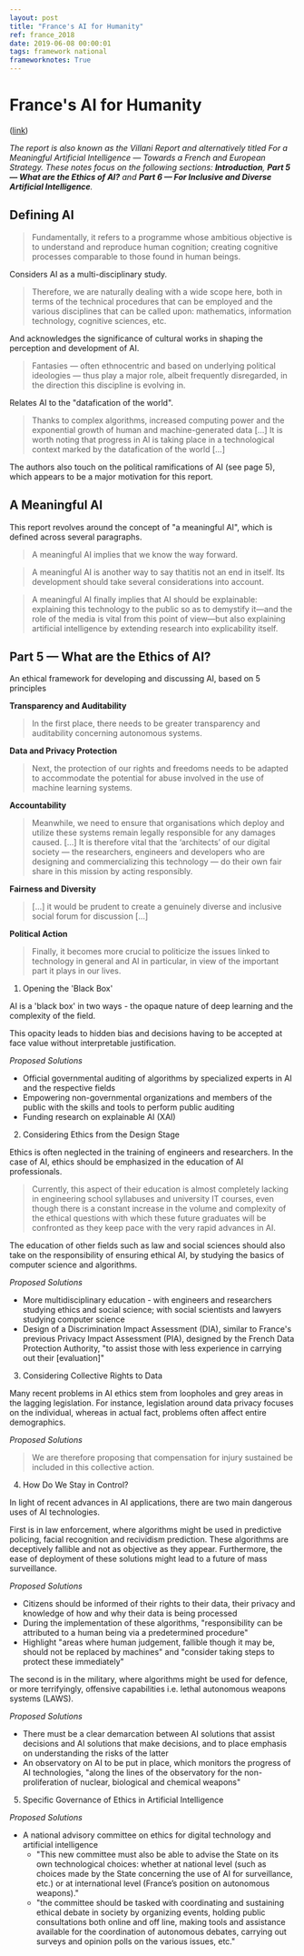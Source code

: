```yaml
---
layout: post
title: "France's AI for Humanity"
ref: france_2018
date: 2019-06-08 00:00:01
tags: framework national
frameworknotes: True
---
```


# France's AI for Humanity

([link](https://www.aiforhumanity.fr/en/))

*The report is also known as the Villani Report and alternatively titled For a Meaningful Artificial Intelligence — Towards a French and European Strategy. These notes focus on the following sections: **Introduction**, **Part 5 — What are the Ethics of AI?** and **Part 6 — For Inclusive and Diverse Artificial Intelligence**.*

## Defining AI

> Fundamentally, it refers to a programme whose ambitious objective is to understand and reproduce human cognition; creating cognitive processes comparable to those found in human beings.

Considers AI as a multi-disciplinary study.

> Therefore, we are naturally dealing with a wide scope here, both in terms of the technical procedures that can be employed and the various disciplines that can be called upon: mathematics, information technology, cognitive sciences, etc.

And acknowledges the significance of cultural works in shaping the perception and development of AI.

> Fantasies — often ethnocentric and based on underlying political ideologies — thus play a major role, albeit frequently disregarded, in the direction this discipline is evolving in.

Relates AI to the "datafication of the world".

> Thanks to complex algorithms, increased computing power and the exponential growth of human and machine-generated data [...] It is worth noting that progress in AI is taking place in a technological context marked by the datafication of the world [...]

The authors also touch on the political ramifications of AI (see page 5), which appears to be a major motivation for this report.

## A Meaningful AI

This report revolves around the concept of "a meaningful AI", which is defined across several paragraphs.

> A meaningful AI implies that we know the way forward.

> A meaningful AI is another way to say thatitis not an end in itself. Its development should take several considerations into account.

> A meaningful AI finally implies that AI should be explainable: explaining this technology to the public so as to demystify it—and the role of the media is vital from this point of view—but also explaining artificial intelligence by extending research into explicability itself.

## Part 5 — What are the Ethics of AI?

An ethical framework for developing and discussing AI, based on 5 principles

**Transparency and Auditability**

> In the first place, there needs to be greater transparency and auditability concerning autonomous systems.

**Data and Privacy Protection**

> Next, the protection of our rights and freedoms needs to be adapted to accommodate the potential for abuse involved in the use of machine learning systems.

**Accountability**

> Meanwhile, we need to ensure that organisations which deploy and utilize these systems remain legally responsible for any damages caused. [...] It is therefore vital that the ‘architects’ of our digital society — the researchers, engineers and developers who are designing and commercializing this technology — do their own fair share in this mission by acting responsibly. 

**Fairness and Diversity**

> [...] it would be prudent to create a genuinely diverse and inclusive social forum for discussion [...]

**Political Action**

> Finally, it becomes more crucial to politicize the issues linked to technology in general and AI in particular, in view of the important part it plays in our lives.

1. Opening the 'Black Box'

AI is a 'black box' in two ways - the opaque nature of deep learning and the complexity of the field.

This opacity leads to hidden bias and decisions having to be accepted at face value without interpretable justification.

*Proposed Solutions*

- Official governmental auditing of algorithms by specialized experts in AI and the respective fields
- Empowering non-governmental organizations and members of the public with the skills and tools to perform public auditing
- Funding research on explainable AI (XAI)

2. Considering Ethics from the Design Stage

Ethics is often neglected in the training of engineers and researchers. In the case of AI, ethics should be emphasized in the education of AI professionals.

> Currently, this aspect of their education is almost completely lacking in engineering school syllabuses and university IT courses, even though there is a constant increase in the volume and complexity of the ethical questions with which these future graduates will be confronted as they keep pace with the very rapid advances in AI.

The education of other fields such as law and social sciences should also take on the responsibility of ensuring ethical AI, by studying the basics of computer science and algorithms.

*Proposed Solutions*

- More multidisciplinary education - with engineers and researchers studying ethics and social science; with social scientists and lawyers studying computer science
- Design of a Discrimination Impact Assessment (DIA), similar to France's previous Privacy Impact Assessment (PIA), designed by the French Data Protection Authority, "to assist those with less experience in carrying out their [evaluation]"

3. Considering Collective Rights to Data

Many recent problems in AI ethics stem from loopholes and grey areas in the lagging legislation. For instance, legislation around data privacy focuses on the individual, whereas in actual fact, problems often affect entire demographics.

*Proposed Solutions*

> We are therefore proposing that compensation for injury sustained be included in this collective action.

4. How Do We Stay in Control?

In light of recent advances in AI applications, there are two main dangerous uses of AI technologies.

First is in law enforcement, where algorithms might be used in predictive policing, facial recognition and recividism prediction. These algorithms are deceptively fallible and not as objective as they appear. Furthermore, the ease of deployment of these solutions might lead to a future of mass surveillance.

*Proposed Solutions*

- Citizens should be informed of their rights to their data, their privacy and knowledge of how and why their data is being processed
- During the implementation of these algorithms, "responsibility can be attributed to a human being via a predetermined procedure"
- Highlight "areas where human judgement, fallible though it may be, should not be replaced by machines" and "consider taking steps to protect these immediately"

The second is in the military, where algorithms might be used for defence, or more terrifyingly, offensive capabilities i.e. lethal autonomous weapons systems (LAWS). 

*Proposed Solutions*

- There must be a clear demarcation between AI solutions that assist decisions and AI solutions that make decisions, and to place emphasis on understanding the risks of the latter
- An observatory on AI to be put in place, which monitors the progress of AI technologies, "along the lines of the observatory for the non-proliferation of nuclear, biological and chemical weapons"

5. Specific Governance of Ethics in Artificial Intelligence

*Proposed Solutions*

- A national advisory committee on ethics for digital technology and artificial intelligence
	- "This new committee must also be able to advise the State on its own technological choices: whether at national level (such as choices made by the State concerning the use of AI for surveillance, etc.) or at international level (France’s position on autonomous weapons)."
	- "the committee should be tasked with coordinating and sustaining ethical debate in society by organizing events, holding public consultations both online and off line, making tools and assistance available for the coordination of autonomous debates, carrying out surveys and opinion polls on the various issues, etc."


